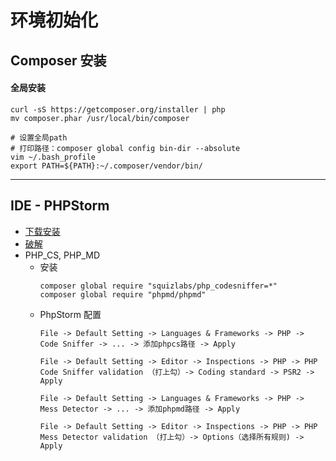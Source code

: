 # 环境初始化

## Composer 安装
#### 全局安装
````
curl -sS https://getcomposer.org/installer | php
mv composer.phar /usr/local/bin/composer

# 设置全局path
# 打印路径：composer global config bin-dir --absolute
vim ~/.bash_profile
export PATH=${PATH}:~/.composer/vendor/bin/
````

----

## IDE - PHPStorm
- [下载安装](https://www.jetbrains.com/phpstorm/)
- [破解](http://idea.lanyus.com/)
- PHP_CS, PHP_MD
    - 安装
        ````
        composer global require "squizlabs/php_codesniffer=*"
        composer global require "phpmd/phpmd"
        ````
    - PhpStorm 配置
        ````
        File -> Default Setting -> Languages & Frameworks -> PHP -> Code Sniffer -> ... -> 添加phpcs路径 -> Apply
        
        File -> Default Setting -> Editor -> Inspections -> PHP -> PHP Code Sniffer validation （打上勾）-> Coding standard -> PSR2 -> Apply
        
        File -> Default Setting -> Languages & Frameworks -> PHP -> Mess Detector -> ... -> 添加phpmd路径 -> Apply
        
        File -> Default Setting -> Editor -> Inspections -> PHP -> PHP Mess Detector validation （打上勾）-> Options（选择所有规则) -> Apply
        ````